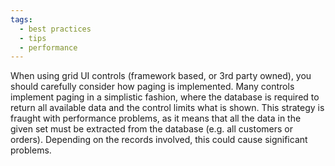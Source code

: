 ```yaml
---
tags:
  - best practices
  - tips
  - performance
---
```


When using grid UI controls (framework based, or 3rd party owned), you should carefully consider how paging is implemented. Many controls implement paging in a simplistic fashion, where the database is required to return all available data and the control limits what is shown. This strategy is fraught with performance problems, as it means that all the data in the given set must be extracted from the database (e.g. all customers or orders). Depending on the records involved, this could cause significant problems.

